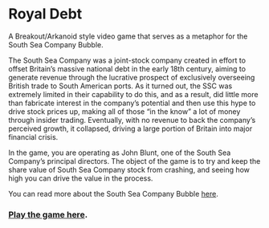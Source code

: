 # Royal Debt
A Breakout/Arkanoid style video game that serves as a metaphor for the South Sea Company Bubble. 

  The South Sea Company was a joint-stock company created in effort to offset Britain’s massive national debt in the early 18th century, aiming to generate revenue through the lucrative prospect of exclusively overseeing British trade to South American ports. As it turned out, the SSC was extremely limited in their capability to do this, and as a result, did little more than fabricate interest in the company’s potential and then use this hype to drive stock prices up, making all of those “in the know” a lot of money through insider trading. Eventually, with no revenue to back the company’s perceived growth, it collapsed, driving a large portion of Britain into major financial crisis. 
  
  In the game, you are operating as John Blunt, one of the South Sea Company’s principal directors. The object of the game is to try and keep the share value of South Sea Company stock from crashing, and seeing how high you can drive the value in the process. 

You can read more about the South Sea Company Bubble [here](https://en.wikipedia.org/wiki/South_Sea_Company).

### **[Play the game here](https://mmcmill.github.io/RoyalDebt/index.html).**
